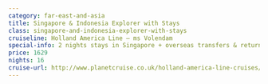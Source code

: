 ```yaml
---
category: far-east-and-asia
title: Singapore & Indonesia Explorer with Stays
class: singapore-and-indonesia-explorer-with-stays
cruiseline: Holland America Line – ms Volendam
special-info: 2 nights stays in Singapore + overseas transfers & return flights
price: 1629
nights: 16
cruise-url: http://www.planetcruise.co.uk/holland-america-line-cruises/ms-volendam/07-November-2016/108160?utm_medium=referral&utm_source=secret-escapes&utm_campaign=website
---
```


